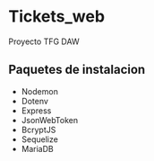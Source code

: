 # Tickets_web
Proyecto TFG DAW

## Paquetes de instalacion ##

- Nodemon 
- Dotenv 
- Express 
- JsonWebToken
- BcryptJS
- Sequelize
- MariaDB